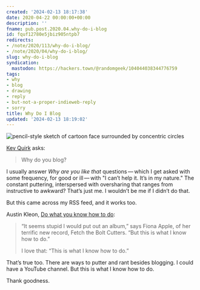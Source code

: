 ```yaml
---
created: '2024-02-13 18:17:38'
date: 2020-04-22 00:00:00+00:00
description: ''
fname: pub.post.2020.04.why-do-i-blog
id: fquf12780e5jbiz905ntpb7
redirects:
- /note/2020/113/why-do-i-blog/
- /note/2020/04/why-do-i-blog/
slug: why-do-i-blog
syndication:
  mastodon: https://hackers.town/@randomgeek/104044038344776759
tags:
- why
- blog
- drawing
- reply
- but-not-a-proper-indieweb-reply
- sorry
title: Why Do I Blog
updated: '2024-02-13 18:19:02'
---
```


![pencil-style sketch of cartoon face surrounded by concentric circles](assets/img/2020/cover-2020-04-22.jpg "searched my image library for 'why' and got this old doodle")

[Kev Quirk](https://kevq.uk/why-i-have-a-blog) asks:

> Why do you blog?

I usually answer *Why are you like that* questions — which I get asked with some frequency, for good or ill — with "I can’t help it. It’s in my nature." The constant puttering, interspersed with oversharing that ranges from instructive to awkward? That’s just me. I wouldn’t be me if I didn’t do that.

But this came across my RSS feed, and it works too.

Austin Kleon, [Do what you know how to do](https://austinkleon.com/2020/04/19/do-what-you-know-how-to-do/):

> “It seems stupid I would put out an album,” says Fiona Apple, of her terrific
> new record, Fetch the Bolt Cutters. “But this is what I know how to do.”
>
> I love that: “This is what I know how to do.”

That’s true too. There are ways to putter and rant besides blogging. I could have a YouTube channel. But this is what I know how to do.

Thank goodness.
